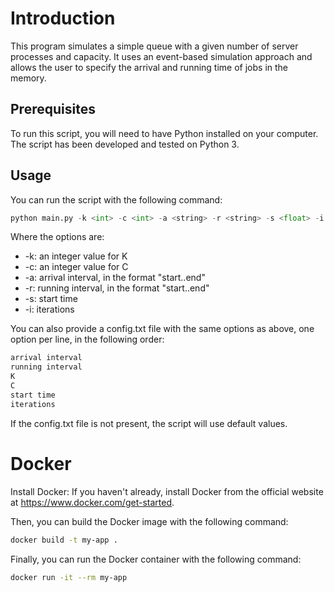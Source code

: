 # Introduction

This program simulates a simple queue with a given number of server processes and capacity. It uses an event-based simulation approach and allows the user to specify the arrival and running time of jobs in the memory.

## Prerequisites

To run this script, you will need to have Python installed on your computer. The script has been developed and tested on Python 3.

## Usage

You can run the script with the following command:

```python
python main.py -k <int> -c <int> -a <string> -r <string> -s <float> -i <int>
```

Where the options are:

+ -k: an integer value for K
+ -c: an integer value for C
+ -a: arrival interval, in the format "start..end"
+ -r: running interval, in the format "start..end"
+ -s: start time
+ -i: iterations

You can also provide a config.txt file with the same options as above, one option per line, in the following order:

```txt
arrival interval
running interval
K
C
start time
iterations
```

If the config.txt file is not present, the script will use default values.

# Docker

Install Docker: If you haven't already, install Docker from the official website at https://www.docker.com/get-started.

Then, you can build the Docker image with the following command:

```bash
docker build -t my-app .
```

Finally, you can run the Docker container with the following command:

```bash
docker run -it --rm my-app
```